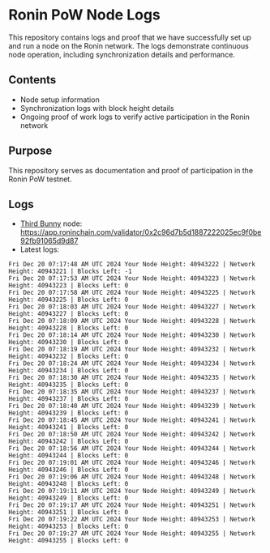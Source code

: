 # Ronin PoW Node Logs

This repository contains logs and proof that we have successfully set up and run a node on the Ronin network. The logs demonstrate continuous node operation, including synchronization details and performance.

## Contents

- Node setup information
- Synchronization logs with block height details
- Ongoing proof of work logs to verify active participation in the Ronin network

## Purpose

This repository serves as documentation and proof of participation in the Ronin PoW testnet.

## Logs

- [Third Bunny](https://thirdbunny.xyz/) node: https://app.roninchain.com/validator/0x2c96d7b5d1887222025ec9f0be92fb91065d9d87
- Latest logs:
```
Fri Dec 20 07:17:48 AM UTC 2024 Your Node Height: 40943222 | Network Height: 40943221 | Blocks Left: -1
Fri Dec 20 07:17:53 AM UTC 2024 Your Node Height: 40943223 | Network Height: 40943223 | Blocks Left: 0
Fri Dec 20 07:17:58 AM UTC 2024 Your Node Height: 40943225 | Network Height: 40943225 | Blocks Left: 0
Fri Dec 20 07:18:03 AM UTC 2024 Your Node Height: 40943227 | Network Height: 40943227 | Blocks Left: 0
Fri Dec 20 07:18:09 AM UTC 2024 Your Node Height: 40943228 | Network Height: 40943228 | Blocks Left: 0
Fri Dec 20 07:18:14 AM UTC 2024 Your Node Height: 40943230 | Network Height: 40943230 | Blocks Left: 0
Fri Dec 20 07:18:19 AM UTC 2024 Your Node Height: 40943232 | Network Height: 40943232 | Blocks Left: 0
Fri Dec 20 07:18:24 AM UTC 2024 Your Node Height: 40943234 | Network Height: 40943234 | Blocks Left: 0
Fri Dec 20 07:18:30 AM UTC 2024 Your Node Height: 40943235 | Network Height: 40943235 | Blocks Left: 0
Fri Dec 20 07:18:35 AM UTC 2024 Your Node Height: 40943237 | Network Height: 40943237 | Blocks Left: 0
Fri Dec 20 07:18:40 AM UTC 2024 Your Node Height: 40943239 | Network Height: 40943239 | Blocks Left: 0
Fri Dec 20 07:18:45 AM UTC 2024 Your Node Height: 40943241 | Network Height: 40943241 | Blocks Left: 0
Fri Dec 20 07:18:50 AM UTC 2024 Your Node Height: 40943242 | Network Height: 40943242 | Blocks Left: 0
Fri Dec 20 07:18:56 AM UTC 2024 Your Node Height: 40943244 | Network Height: 40943244 | Blocks Left: 0
Fri Dec 20 07:19:01 AM UTC 2024 Your Node Height: 40943246 | Network Height: 40943246 | Blocks Left: 0
Fri Dec 20 07:19:06 AM UTC 2024 Your Node Height: 40943248 | Network Height: 40943248 | Blocks Left: 0
Fri Dec 20 07:19:11 AM UTC 2024 Your Node Height: 40943249 | Network Height: 40943249 | Blocks Left: 0
Fri Dec 20 07:19:17 AM UTC 2024 Your Node Height: 40943251 | Network Height: 40943251 | Blocks Left: 0
Fri Dec 20 07:19:22 AM UTC 2024 Your Node Height: 40943253 | Network Height: 40943253 | Blocks Left: 0
Fri Dec 20 07:19:27 AM UTC 2024 Your Node Height: 40943255 | Network Height: 40943255 | Blocks Left: 0
```
